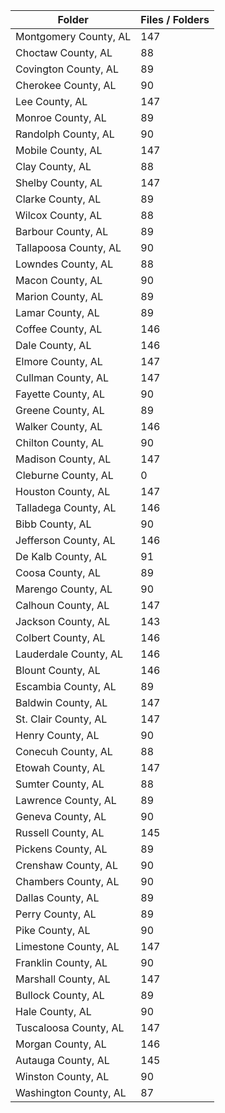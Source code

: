| Folder                |   Files / Folders |
|-----------------------|-------------------|
| Montgomery County, AL |               147 |
| Choctaw County, AL    |                88 |
| Covington County, AL  |                89 |
| Cherokee County, AL   |                90 |
| Lee County, AL        |               147 |
| Monroe County, AL     |                89 |
| Randolph County, AL   |                90 |
| Mobile County, AL     |               147 |
| Clay County, AL       |                88 |
| Shelby County, AL     |               147 |
| Clarke County, AL     |                89 |
| Wilcox County, AL     |                88 |
| Barbour County, AL    |                89 |
| Tallapoosa County, AL |                90 |
| Lowndes County, AL    |                88 |
| Macon County, AL      |                90 |
| Marion County, AL     |                89 |
| Lamar County, AL      |                89 |
| Coffee County, AL     |               146 |
| Dale County, AL       |               146 |
| Elmore County, AL     |               147 |
| Cullman County, AL    |               147 |
| Fayette County, AL    |                90 |
| Greene County, AL     |                89 |
| Walker County, AL     |               146 |
| Chilton County, AL    |                90 |
| Madison County, AL    |               147 |
| Cleburne County, AL   |                 0 |
| Houston County, AL    |               147 |
| Talladega County, AL  |               146 |
| Bibb County, AL       |                90 |
| Jefferson County, AL  |               146 |
| De Kalb County, AL    |                91 |
| Coosa County, AL      |                89 |
| Marengo County, AL    |                90 |
| Calhoun County, AL    |               147 |
| Jackson County, AL    |               143 |
| Colbert County, AL    |               146 |
| Lauderdale County, AL |               146 |
| Blount County, AL     |               146 |
| Escambia County, AL   |                89 |
| Baldwin County, AL    |               147 |
| St. Clair County, AL  |               147 |
| Henry County, AL      |                90 |
| Conecuh County, AL    |                88 |
| Etowah County, AL     |               147 |
| Sumter County, AL     |                88 |
| Lawrence County, AL   |                89 |
| Geneva County, AL     |                90 |
| Russell County, AL    |               145 |
| Pickens County, AL    |                89 |
| Crenshaw County, AL   |                90 |
| Chambers County, AL   |                90 |
| Dallas County, AL     |                89 |
| Perry County, AL      |                89 |
| Pike County, AL       |                90 |
| Limestone County, AL  |               147 |
| Franklin County, AL   |                90 |
| Marshall County, AL   |               147 |
| Bullock County, AL    |                89 |
| Hale County, AL       |                90 |
| Tuscaloosa County, AL |               147 |
| Morgan County, AL     |               146 |
| Autauga County, AL    |               145 |
| Winston County, AL    |                90 |
| Washington County, AL |                87 |